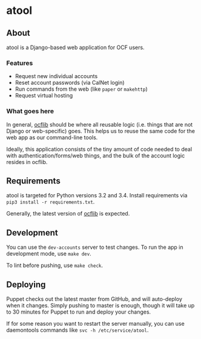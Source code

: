 atool
====

## About

atool is a Django-based web application for OCF users.

### Features

* Request new individual accounts
* Reset account passwords (via CalNet login)
* Run commands from the web (like `paper` or `makehttp`)
* Request virtual hosting

### What goes here

In general, [ocflib](https://github.com/ocf/ocflib) should be where all
reusable logic (i.e. things that are not Django or web-specific) goes. This
helps us to reuse the same code for the web app as our command-line tools.

Ideally, this application consists of the tiny amount of code needed to deal
with authentication/forms/web things, and the bulk of the account logic resides
in ocflib.

## Requirements

atool is targeted for Python versions 3.2 and 3.4. Install requirements via
`pip3 install -r requirements.txt`.

Generally, the latest version of [ocflib](https://github.com/ocf/ocflib) is
expected.

## Development

You can use the `dev-accounts` server to test changes. To run the app in
development mode, use `make dev`.

To lint before pushing, use `make check`.

## Deploying

Puppet checks out the latest master from GitHub, and will auto-deploy when it
changes. Simply pushing to master is enough, though it will take up to 30
minutes for Puppet to run and deploy your changes.

If for some reason you want to restart the server manually, you can use
daemontools commands like `svc -h /etc/service/atool`.
